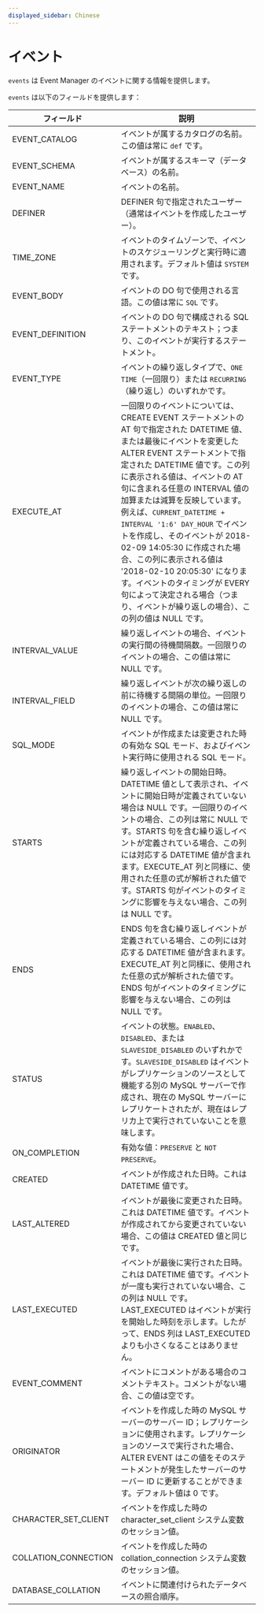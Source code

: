 ```yaml
---
displayed_sidebar: Chinese
---
```


# イベント

`events` は Event Manager のイベントに関する情報を提供します。

`events` は以下のフィールドを提供します：

| フィールド           | 説明                                                         |
| -------------------- | ------------------------------------------------------------ |
| EVENT_CATALOG        | イベントが属するカタログの名前。この値は常に `def` です。    |
| EVENT_SCHEMA         | イベントが属するスキーマ（データベース）の名前。             |
| EVENT_NAME           | イベントの名前。                                             |
| DEFINER              | DEFINER 句で指定されたユーザー（通常はイベントを作成したユーザー）。 |
| TIME_ZONE            | イベントのタイムゾーンで、イベントのスケジューリングと実行時に適用されます。デフォルト値は `SYSTEM` です。 |
| EVENT_BODY           | イベントの DO 句で使用される言語。この値は常に `SQL` です。  |
| EVENT_DEFINITION     | イベントの DO 句で構成される SQL ステートメントのテキスト；つまり、このイベントが実行するステートメント。 |
| EVENT_TYPE           | イベントの繰り返しタイプで、`ONE TIME`（一回限り）または `RECURRING`（繰り返し）のいずれかです。 |
| EXECUTE_AT           | 一回限りのイベントについては、CREATE EVENT ステートメントの AT 句で指定された DATETIME 値、または最後にイベントを変更した ALTER EVENT ステートメントで指定された DATETIME 値です。この列に表示される値は、イベントの AT 句に含まれる任意の INTERVAL 値の加算または減算を反映しています。例えば、`CURRENT_DATETIME + INTERVAL '1:6' DAY_HOUR` でイベントを作成し、そのイベントが 2018-02-09 14:05:30 に作成された場合、この列に表示される値は '2018-02-10 20:05:30' になります。イベントのタイミングが EVERY 句によって決定される場合（つまり、イベントが繰り返しの場合）、この列の値は NULL です。 |
| INTERVAL_VALUE       | 繰り返しイベントの場合、イベントの実行間の待機間隔数。一回限りのイベントの場合、この値は常に NULL です。 |
| INTERVAL_FIELD       | 繰り返しイベントが次の繰り返しの前に待機する間隔の単位。一回限りのイベントの場合、この値は常に NULL です。 |
| SQL_MODE             | イベントが作成または変更された時の有効な SQL モード、およびイベント実行時に使用される SQL モード。 |
| STARTS               | 繰り返しイベントの開始日時。DATETIME 値として表示され、イベントに開始日時が定義されていない場合は NULL です。一回限りのイベントの場合、この列は常に NULL です。STARTS 句を含む繰り返しイベントが定義されている場合、この列には対応する DATETIME 値が含まれます。EXECUTE_AT 列と同様に、使用された任意の式が解析された値です。STARTS 句がイベントのタイミングに影響を与えない場合、この列は NULL です。 |
| ENDS                 | ENDS 句を含む繰り返しイベントが定義されている場合、この列には対応する DATETIME 値が含まれます。EXECUTE_AT 列と同様に、使用された任意の式が解析された値です。ENDS 句がイベントのタイミングに影響を与えない場合、この列は NULL です。 |
| STATUS               | イベントの状態。`ENABLED`、`DISABLED`、または `SLAVESIDE_DISABLED` のいずれかです。`SLAVESIDE_DISABLED` はイベントがレプリケーションのソースとして機能する別の MySQL サーバーで作成され、現在の MySQL サーバーにレプリケートされたが、現在はレプリカ上で実行されていないことを意味します。 |
| ON_COMPLETION        | 有効な値：`PRESERVE` と `NOT PRESERVE`。                   |
| CREATED              | イベントが作成された日時。これは DATETIME 値です。         |
| LAST_ALTERED         | イベントが最後に変更された日時。これは DATETIME 値です。イベントが作成されてから変更されていない場合、この値は CREATED 値と同じです。 |
| LAST_EXECUTED        | イベントが最後に実行された日時。これは DATETIME 値です。イベントが一度も実行されていない場合、この列は NULL です。LAST_EXECUTED はイベントが実行を開始した時刻を示します。したがって、ENDS 列は LAST_EXECUTED よりも小さくなることはありません。 |
| EVENT_COMMENT        | イベントにコメントがある場合のコメントテキスト。コメントがない場合、この値は空です。 |
| ORIGINATOR           | イベントを作成した時の MySQL サーバーのサーバー ID；レプリケーションに使用されます。レプリケーションのソースで実行された場合、ALTER EVENT はこの値をそのステートメントが発生したサーバーのサーバー ID に更新することができます。デフォルト値は 0 です。 |
| CHARACTER_SET_CLIENT | イベントを作成した時の character_set_client システム変数のセッション値。 |
| COLLATION_CONNECTION | イベントを作成した時の collation_connection システム変数のセッション値。 |
| DATABASE_COLLATION   | イベントに関連付けられたデータベースの照合順序。           |
